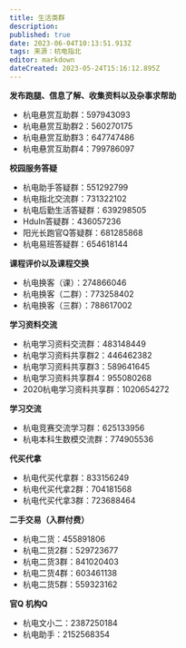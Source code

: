 ```yaml
---
title: 生活类群
description: 
published: true
date: 2023-06-04T10:13:51.913Z
tags: 来源：杭电指北
editor: markdown
dateCreated: 2023-05-24T15:16:12.895Z
---
```


**发布跑腿、信息了解、收集资料以及杂事求帮助**
- 杭电悬赏互助群：597943093
- 杭电悬赏互助群2：560270175
- 杭电悬赏互助群3：647747486
- 杭电悬赏互助群4：799786097

**校园服务答疑**
- 杭电助手答疑群：551292799
- 杭电指北交流群：731322102
- 杭电后勤生活答疑群：639298505
- HduIn答疑群：436057236
- 阳光长跑官Q答疑群：681285868
- 杭电易班答疑群：654618144

**课程评价以及课程交换**
- 杭电换客（课）：274866046
- 杭电换客（二群）：773258402
- 杭电换客（三群）：788617002

**学习资料交流**
- 杭电学习资料交流群：483148449
- 杭电学习资料共享群2：446462382
- 杭电学习资料共享群3：589641645  
- 杭电学习资料共享群4：955080268
- 2020杭电学习资料共享群：1020654272

**学习交流**
- 杭电竞赛交流学习群：625133956
- 杭电本科生数模交流群：774905536

**代买代拿**
- 杭电代买代拿群：833156249
- 杭电代买代拿2群：704181568
- 杭电代买代拿3群：723688464

**二手交易（入群付费）**
- 杭电二货：455891806
- 杭电二货2群：529723677
- 杭电二货3群：841020403
- 杭电二货4群：603461138
- 杭电二货5群：559323162

**官Q 机构Q**
- 杭电文小二：2387250184
- 杭电助手：2152568354







